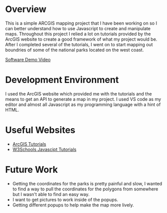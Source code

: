 # Overview

This is a simple ARCGIS mapping project that I have been working on so I can better understand how to use Javascript to create and manipulate maps. Throughout this project
I relied a lot on tutorials provided by the ArcGIS website to create a good framework of what my project would be. After I completed several of the tutorials, I 
went on to start mapping out boundries of some of the national parks located on the west coast. 

[Software Demo Video](https://www.youtube.com/watch?v=8Ke_4ur7IDg&ab_channel=GarrettStanger)

# Development Environment

I used the ArcGIS website which provided me with the tutorials and the means to get an API to generate a map in my project. I used VS code as my editor and almost all
Javascript as my programming language with a hint of HTML.

# Useful Websites

* [ArcGIS Tutorials](https://developers.arcgis.com/documentation/mapping-apis-and-services/tutorials/)
* [W3Schools Javascipt Tutorials](https://www.w3schools.com/js/)

# Future Work

* Getting the coordinates for the parks is pretty painful and slow, I wanted to find a way to pull the coordinates for the polygons from somewhere but I wasn't able to find an easy way.
* I want to get pictures to work inside of the popups.
* Getting different popups to help make the map more lively.
